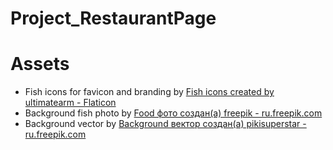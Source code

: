 # Project_RestaurantPage

# Assets 

- Fish icons for favicon and branding by <a href="https://www.flaticon.com/free-icons/fish" title="fish icons">Fish icons created by ultimatearm - Flaticon</a>
- Background fish photo by <a href="https://ru.freepik.com/photos/food">Food фото создан(а) freepik - ru.freepik.com</a>
- Background vector by <a href="https://ru.freepik.com/vectors/background">Background вектор создан(а) pikisuperstar - ru.freepik.com</a>